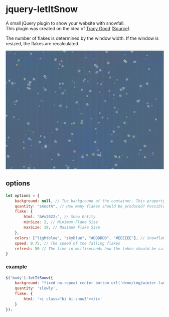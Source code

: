 # jquery-letItSnow

A small jQuery plugin to show your website with snowfall.  
This plugin was created on the idea
of [Tracy Good](https://stackoverflow.com/users/17213191/tracy-good)
([Source](https://codepen.io/onlintool24/pen/GRMOBVo)).

The number of flakes is determined by the window width. If the window is resized, the flakes are recalculated.

![let it snow picture](demo/img/snowfall.gif)

## options

```js
let options = {
    background: null, // The background of the container. This property is set as css background.
    quantity: "smooth", // How many flakes should be produced? Possible values: smooth, less, medium or much
    flake: {
        html: "&#x2022;", // Snow Entity
        minSize: 2, // Minimum Flake Size
        maxSize: 19, // Maximum Flake Size
    },
    colors: ["lightblue", "skyblue", "#DDDDDD", "#EEEEEE"], // Snowflake Colours
    speed: 0.75, // The speed of the falling flakes
    refresh: 50 // The time in milliseconds how the token should be calculated
}
```

### example

```js
$('body').letItSnow({
    background: "fixed no-repeat center bottom url('demo/img/winter-landscape.png')",
    quantity: 'slowly',
    flake: {
        html: '<i class="bi bi-snow3"></i>'
    }
});
```
